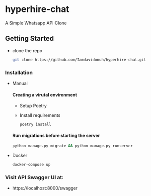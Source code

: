 # hyperhire-chat
A Simple Whatsapp API Clone 



## Getting Started

- clone the repo

    ```bash 
    git clone https://github.com/Iamdavidonuh/hyperhire-chat.git
    ```

### Installation

- Manual
    #### Creating a virutal environment

    - Setup Poetry

    - Install requirements

        ``` poetry install ```

    #### Run migrations before starting the server

    ```bash
    python manage.py migrate && python manage.py runserver
    ```
- Docker

    ```bash
    docker-compose up
    ```

### Visit API Swagger UI at:
- https://localhost:8000/swagger
